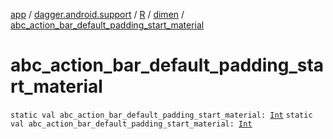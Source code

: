 [app](../../../index.md) / [dagger.android.support](../../index.md) / [R](../index.md) / [dimen](index.md) / [abc_action_bar_default_padding_start_material](./abc_action_bar_default_padding_start_material.md)

# abc_action_bar_default_padding_start_material

`static val abc_action_bar_default_padding_start_material: `[`Int`](https://kotlinlang.org/api/latest/jvm/stdlib/kotlin/-int/index.html)
`static val abc_action_bar_default_padding_start_material: `[`Int`](https://kotlinlang.org/api/latest/jvm/stdlib/kotlin/-int/index.html)